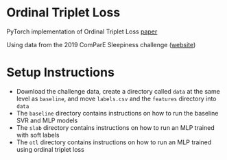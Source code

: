 # Ordinal Triplet Loss

PyTorch implementation of Ordinal Triplet Loss [paper](https://pdfs.semanticscholar.org/17b6/74d628358864ae2548eaf41ff1c9cd384d59.pdf)

Using data from the 2019 ComParE Sleepiness challenge ([website](http://www.compare.openaudio.eu/compare2019/))

# Setup Instructions

- Download the challenge data, create a directory called ```data``` at the same level as ```baseline```, and move ```labels.csv``` and the ```features``` directory into ```data```
- The ```baseline``` directory contains instructions on how to run the baseline SVR and MLP models
- The ```slab``` directory contains instructions on how to run an MLP trained with soft labels
- The ```otl``` directory contains instructions on how to run an MLP trained using ordinal triplet loss
